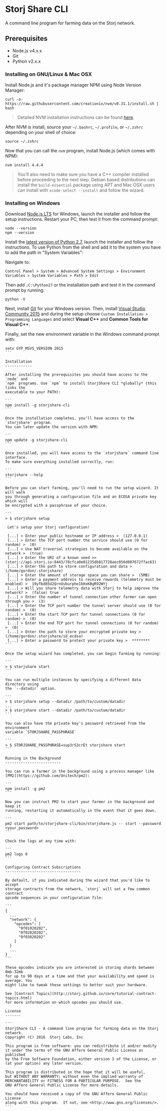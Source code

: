 Storj Share CLI
===============

A command line program for farming data on the Storj network.

Prerequisites
-------------

* Node.js v4.x.x
* Git
* Python v2.x.x

### Installing on GNU/Linux & Mac OSX

Install Node.js and it's package manager NPM using Node Version Manager:

```
curl -o- https://raw.githubusercontent.com/creationix/nvm/v0.31.1/install.sh | bash
```

> Detailed NVM installation instructions can be found [here](https://github.com/creationix/nvm#install-script).

After NVM is install, source your `~/.bashrc`, `~/.profile`, or `~/.zshrc`
depending on your shell of choice:

```
source ~/.zshrc
```

Now that you can call the `nvm` program, install Node.js (which comes with NPM):

```
nvm install 4.4.4
```

> You'll also need to make sure you have a C++ compiler installed before
> proceeding to the next step. Debian based distributions can install the
> `build-essential` package using APT and Mac OSX users can install with
> `xcode-select --install` and follow the wizard.

### Installing on Windows

Download [Node.js LTS](https://nodejs.org/en/download/) for Windows, launch the
installer and follow the setup instructions. Restart your PC, then test it from
the command prompt:

```
node --version
npm --version
```

Install the [latest version of Python 2.7](https://www.python.org/ftp/python/2.7.11/python-2.7.11.amd64.msi),
launch the installer and follow the instructions. To use Python from the shell
and add it to the system you have to add the path in "System Variables":

Navigate to:

```
Control Panel > System > Advanced System Settings > Environment Variables > System Variables > Path > Edit
```

Then add `;C:\Python27` or the installation path and test it in the command
prompt by running:

```
python -V
```

Next, install [Git](https://git-for-windows.github.io/) for your Windows
version. Then, install [Visual Studio Community 2015](https://www.visualstudio.com/)
and during the setup choose `Custom Installation > Programming Languages` and
select **Visual C++** and **Common Tools for Visual C++**.

Finally, set the new environment variable in the Windows command prompt with:

````
setx GYP_MSVS_VERSION 2015
```

Installation
------------

After installing the prerequisites you should have access to the `node` and
`npm` programs. Use `npm` to install StorjShare CLI *globally* (this links the
executable to your PATH):

```
npm install -g storjshare-cli
```

Once the installation completes, you'll have access to the `storjshare` program.
You can later update the version with NPM:

```
npm update -g storjshare-cli
```

Once installed, you will have access to the `storjshare` command line interface.
To make sure everything installed correctly, run:

```
storjshare --help
```

Before you can start farming, you'll need to run the setup wizard. It will walk
you through generating a configuration file and an ECDSA private key which will
be encrypted with a passphrase of your choice.

```
> $ storjshare setup

 Let's setup your Storj configuration!

 [...] > Enter your public hostname or IP address >  (127.0.0.1)
 [...] > Enter the TCP port number the service should use (0 for random) >  (0)
 [...] > Use NAT traversal strategies to become available on the network >  (true)
 [...] > Enter the URI of a known seed >>  (storj://api.storj.io:8443/78cfca0e01235db817728aec056d007672ffac63)
 [...] > Enter the path to store configuration and data >  (/home/gordon/.storjshare)
 [...] > Enter the amount of storage space you can share >  (5MB)
 [...] > Enter a payment address to receive rewards (telemetry must be enabled) >  19yTbd85U2QrnUvburphe1kHxKBgR92WYj
 [...] > Will you share telemetry data with Storj to help improve the network? >  (false) true
 [...] > Enter the number of tunnel connection other farmer can open through you >  (3)
 [...] > Enter the TCP port number the tunnel server should use (0 for random) >  (0)
 [...] > Enter the start TCP port for tunnel connections (0 for random) >  (0)
 [...] > Enter the end TCP port for tunnel connections (0 for random) >  (0)
 [...] > Enter the path to store your encrypted private key >  (/home/gordon/.storjshare/id_ecdsa)
 [...] > Enter a password to protect your private key >  ********
```

Once the setup wizard has completed, you can begin farming by running:

```
> $ storjshare start
```

You can run multiple instances by specifying a different data directory using
the `--datadir` option.

```
> $ storjshare setup --datadir /path/to/custom/datadir
...
> $ storjshare start --datadir /path/to/custom/datadir
```

You can also have the private key's password retrieved from the environment
variable `STORJSHARE_PASSPHRASE`

```
> $ STORJSHARE_PASSPHRASE=sup3rS3crEt storjshare start
```

Running in the Background
-------------------------

You can run a farmer in the background using a process manager like
[PM2](https://github.com/Unitech/pm2):

```
npm install -g pm2
```

Now you can instruct PM2 to start your farmer in the background and keep it
running, restarting it automatically in the event that it goes down.

```
pm2 start path/to/storjshare-cli/bin/storjshare.js -- start --password <your_password>
```

Check the logs at any time with:

```
pm2 logs 0
```

Configuring Contract Subscriptions
----------------------------------

By default, if you indicated during the wizard that you'd like to accept
storage contracts from the network, `storj` will set a few common contract
opcode sequences in your configuration file:

```
{
  ...
  "network": {
    "opcodes": [
      "0f01020202",
      "0f02020202",
      "0f03020202"
    ]
  }
  ...
}
```

These opcodes indicate you are interested in storing shards between 0mb-32mb
for up to 90 days at a time and that your availability and speed is average. You
might like to tweak these settings to better suit your hardware.

See [Contract Topics](http://storj.github.io/core/tutorial-contract-topics.html)
for more information on which opcodes you should use.

License
-------

```
StorjShare CLI - A command line program for farming data on the Storj network.
Copyright (C) 2016  Storj Labs, Inc

This program is free software: you can redistribute it and/or modify
it under the terms of the GNU Affero General Public License as published
by the Free Software Foundation, either version 3 of the License, or
(at your option) any later version.

This program is distributed in the hope that it will be useful,
but WITHOUT ANY WARRANTY; without even the implied warranty of
MERCHANTABILITY or FITNESS FOR A PARTICULAR PURPOSE.  See the
GNU Affero General Public License for more details.

You should have received a copy of the GNU Affero General Public License
along with this program.  If not, see <http://www.gnu.org/licenses/>.
```
